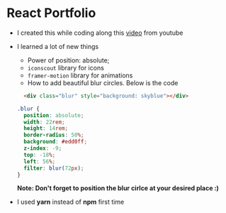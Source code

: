 # React Portfolio

- I created this while coding along this [video](https://www.youtube.com/watch?v=CKAn5dCK6RE&t=117s) from youtube
- I learned a lot of new things
  * Power of position: absolute;
  * `iconscout` library for icons
  * `framer-motion` library for animations
  * How to add beautiful blur circles. Below is the code
  ```html
    <div class="blur" style="background: skyblue"></div>
    ```
    ```css
   .blur {
      position: absolute;
      width: 22rem;
      height: 14rem;
      border-radius: 50%;
      background: #edd0ff;
      z-index: -9;
      top: -18%;
      left: 56%;
      filter: blur(72px);
    }
    ```
    **Note: Don't forget to position the blur cirlce at your desired place :)**
    
- I used **yarn** instead of **npm** first time
